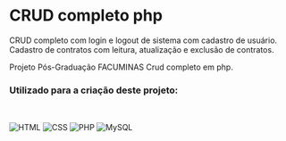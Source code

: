# CRUD completo php
CRUD completo com login e logout de sistema com cadastro de usuário. <br>
Cadastro de contratos com leitura, atualização e exclusão de contratos.

Projeto Pós-Graduação FACUMINAS
Crud completo em php.

<h3>Utilizado para a criação deste projeto:</h3>

##  
<div style="display: inline_block"><br>
  <img align="center" alt="HTML" src="https://img.shields.io/badge/HTML5-E34F26?style=for-the-badge&logo=html5&logoColor=white">  
  <img align="center" alt="CSS" src="https://img.shields.io/badge/CSS3-1572B6?style=for-the-badge&logo=css3&logoColor=white">
  <img align="center" alt="PHP" src="https://img.shields.io/badge/PHP-777BB4?style=for-the-badge&logo=php&logoColor=white">
  <img align="center" alt="MySQL" src="https://img.shields.io/badge/MySQL-005C84?style=for-the-badge&logo=mysql&logoColor=white">
 
</div>

##

